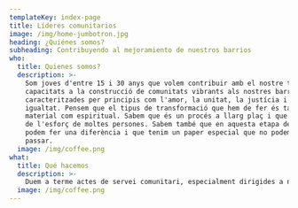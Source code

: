 ```yaml
---
templateKey: index-page
title: Líderes comunitarios
image: /img/home-jumbotron.jpg
heading: ¿Quiénes somos?
subheading: Contribuyendo al mejoramiento de nuestros barrios
who: 
  title: Quienes somos?
  description: >-
    Som joves d'entre 15 i 30 anys que volem contribuir amb el nostre talent i
    capacitats a la construcció de comunitats vibrants als nostres barris,
    caracteritzades per principis com l'amor, la unitat, la justícia i la
    igualtat. Pensem que el tipus de transformació que hem de fer és tant
    material com espiritual. Sabem que és un procés a llarg plaç i que requereix
    de l'esforç de moltes persones. Sabem també que en aquesta etapa de la vida
    podem fer una diferència i que tenim un paper especial que no podem deixar
    passar.
  image: /img/coffee.png
what: 
  title: Qué hacemos
  description: >-
    Duem a terme actes de servei comunitari, especialment dirigides a nens i adolescents, doncs són les llavors del futur i veiem en ells un gran potencial per construir una nova societat. Participem de la vida comunitaria i d'espais participatius per a la reflexió i aprenentatge amb altres agents de canvi social, i convidem a tothom a participar amb nosaltres i aprendre junts a transformar les nostres vides i els nostres barris.
  image: /img/coffee.png
---
```


